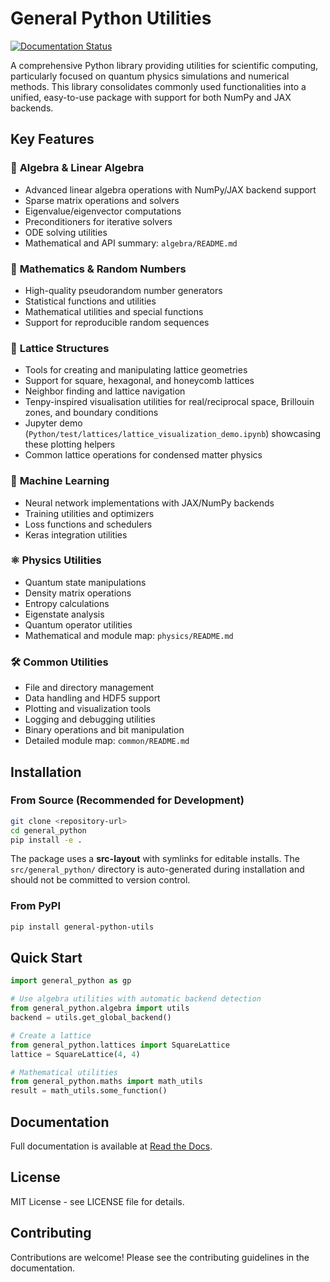 # General Python Utilities

[![Documentation Status](https://readthedocs.org/projects/general-python/badge/?version=latest)](https://general-python.readthedocs.io/en/latest/?badge=latest)

A comprehensive Python library providing utilities for scientific computing, particularly focused on quantum physics simulations and numerical methods. This library consolidates commonly used functionalities into a unified, easy-to-use package with support for both NumPy and JAX backends.

## Key Features

### 🧮 **Algebra & Linear Algebra**
- Advanced linear algebra operations with NumPy/JAX backend support
- Sparse matrix operations and solvers
- Eigenvalue/eigenvector computations
- Preconditioners for iterative solvers
- ODE solving utilities
- Mathematical and API summary: `algebra/README.md`

### 🎲 **Mathematics & Random Numbers**
- High-quality pseudorandom number generators
- Statistical functions and utilities
- Mathematical utilities and special functions
- Support for reproducible random sequences

### 🔗 **Lattice Structures**
- Tools for creating and manipulating lattice geometries
- Support for square, hexagonal, and honeycomb lattices
- Neighbor finding and lattice navigation
- Tenpy-inspired visualisation utilities for real/reciprocal space, Brillouin zones, and boundary conditions
- Jupyter demo (`Python/test/lattices/lattice_visualization_demo.ipynb`) showcasing these plotting helpers
- Common lattice operations for condensed matter physics

### 🧠 **Machine Learning**
- Neural network implementations with JAX/NumPy backends
- Training utilities and optimizers
- Loss functions and schedulers
- Keras integration utilities

### ⚛️ **Physics Utilities**
- Quantum state manipulations
- Density matrix operations
- Entropy calculations
- Eigenstate analysis
- Quantum operator utilities
- Mathematical and module map: `physics/README.md`

### 🛠️ **Common Utilities**
- File and directory management
- Data handling and HDF5 support
- Plotting and visualization tools
- Logging and debugging utilities
- Binary operations and bit manipulation
- Detailed module map: `common/README.md`

## Installation

### From Source (Recommended for Development)

```bash
git clone <repository-url>
cd general_python
pip install -e .
```

The package uses a **src-layout** with symlinks for editable installs. The `src/general_python/` directory is auto-generated during installation and should not be committed to version control.

### From PyPI

```bash
pip install general-python-utils
```

## Quick Start

```python
import general_python as gp

# Use algebra utilities with automatic backend detection
from general_python.algebra import utils
backend = utils.get_global_backend()

# Create a lattice
from general_python.lattices import SquareLattice
lattice = SquareLattice(4, 4)

# Mathematical utilities
from general_python.maths import math_utils
result = math_utils.some_function()
```

## Documentation

Full documentation is available at [Read the Docs](https://general-python.readthedocs.io/).

## License

MIT License - see LICENSE file for details.

## Contributing

Contributions are welcome! Please see the contributing guidelines in the documentation.
